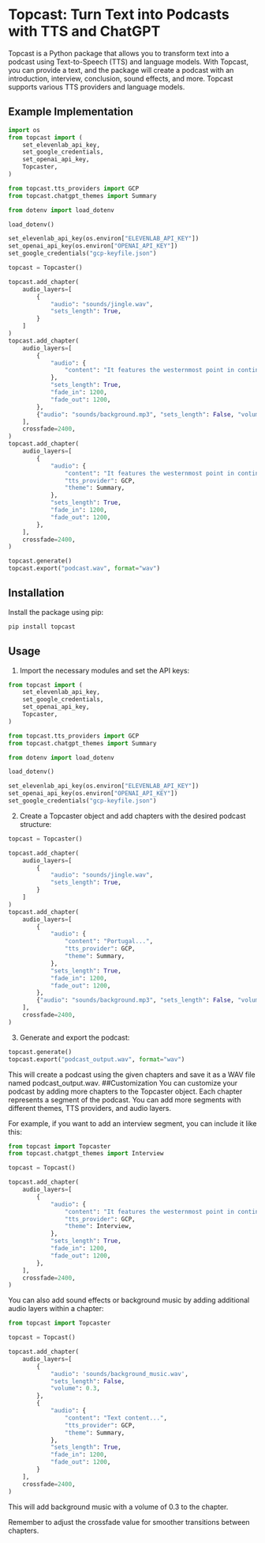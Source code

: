 # Topcast: Turn Text into Podcasts with TTS and ChatGPT

Topcast is a Python package that allows you to transform text into a podcast using Text-to-Speech (TTS) and language models. With Topcast, you can provide a text, and the package will create a podcast with an introduction, interview, conclusion, sound effects, and more. Topcast supports various TTS providers and language models.

## Example Implementation

```python
import os
from topcast import (
    set_elevenlab_api_key,
    set_google_credentials,
    set_openai_api_key,
    Topcaster,
)

from topcast.tts_providers import GCP
from topcast.chatgpt_themes import Summary

from dotenv import load_dotenv

load_dotenv()

set_elevenlab_api_key(os.environ["ELEVENLAB_API_KEY"])
set_openai_api_key(os.environ["OPENAI_API_KEY"])
set_google_credentials("gcp-keyfile.json")

topcast = Topcaster()

topcast.add_chapter(
    audio_layers=[
        {
            "audio": "sounds/jingle.wav",
            "sets_length": True,
        }
    ]
)
topcast.add_chapter(
    audio_layers=[
        {
            "audio": {
                "content": "It features the westernmost point in continental Europe, and its Iberian portion is bordered to the west and south by the Atlantic Ocean and to the north and east by Spain.",
            },
            "sets_length": True,
            "fade_in": 1200,
            "fade_out": 1200,
        },
        {"audio": "sounds/background.mp3", "sets_length": False, "volume": 0.5},
    ],
    crossfade=2400,
)
topcast.add_chapter(
    audio_layers=[
        {
            "audio": {
                "content": "It features the westernmost point in continental Europe, and its Iberian portion is bordered to the west and south by the Atlantic Ocean and to the north and east by Spain.",
                "tts_provider": GCP, 
                "theme": Summary,
            },
            "sets_length": True,
            "fade_in": 1200,
            "fade_out": 1200,
        },
    ],
    crossfade=2400,
)

topcast.generate()
topcast.export("podcast.wav", format="wav")

```

## Installation
Install the package using pip:

```bash
pip install topcast
```

## Usage

1. Import the necessary modules and set the API keys:

```python
from topcast import (
    set_elevenlab_api_key,
    set_google_credentials,
    set_openai_api_key,
    Topcaster,
)

from topcast.tts_providers import GCP
from topcast.chatgpt_themes import Summary

from dotenv import load_dotenv

load_dotenv()

set_elevenlab_api_key(os.environ["ELEVENLAB_API_KEY"])
set_openai_api_key(os.environ["OPENAI_API_KEY"])
set_google_credentials("gcp-keyfile.json")
```

2. Create a Topcaster object and add chapters with the desired podcast structure:

```python
topcast = Topcaster()

topcast.add_chapter(
    audio_layers=[
        {
            "audio": "sounds/jingle.wav",
            "sets_length": True,
        }
    ]
)
topcast.add_chapter(
    audio_layers=[
        {
            "audio": {
                "content": "Portugal...",
                "tts_provider": GCP,
                "theme": Summary,
            },
            "sets_length": True,
            "fade_in": 1200,
            "fade_out": 1200,
        },
        {"audio": "sounds/background.mp3", "sets_length": False, "volume": 0.5},
    ],
    crossfade=2400,
)

```

3. Generate and export the podcast:

```python
topcast.generate()
topcast.export("podcast_output.wav", format="wav")
```
This will create a podcast using the given chapters and save it as a WAV file named podcast_output.wav.
##Customization
You can customize your podcast by adding more chapters to the Topcaster object. Each chapter represents a segment of the podcast. You can add more segments with different themes, TTS providers, and audio layers.

For example, if you want to add an interview segment, you can include it like this:

```python
from topcast import Topcaster
from topcast.chatgpt_themes import Interview

topcast = Topcast()

topcast.add_chapter(
    audio_layers=[
        {
            "audio": {
                "content": "It features the westernmost point in continental Europe, and its Iberian portion is bordered to the west and south by the Atlantic Ocean and to the north and east by Spain...", # <- gets automatically converted into an interview script
                "tts_provider": GCP,
                "theme": Interview,
            },
            "sets_length": True,
            "fade_in": 1200,
            "fade_out": 1200,
        },
    ],
    crossfade=2400,
)


```

You can also add sound effects or background music by adding additional audio layers within a chapter:

```python
from topcast import Topcaster

topcast = Topcast()

topcast.add_chapter(
    audio_layers=[
        {
            "audio": 'sounds/background_music.wav',
            "sets_length": False,
            "volume": 0.3,
        },
        {
            "audio": {
                "content": "Text content...",
                "tts_provider": GCP,
                "theme": Summary,
            },
            "sets_length": True,
            "fade_in": 1200,
            "fade_out": 1200,
        }
    ],
    crossfade=2400,
)
```
This will add background music with a volume of 0.3 to the chapter.

Remember to adjust the crossfade value for smoother transitions between chapters.
